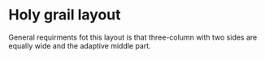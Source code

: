 
# Holy grail layout

General requirments fot this layout is that three-column with two sides are equally wide and the adaptive middle part.

<vuep template="#holy-grail-layout_tlp"></vuep>

<script v-pre type="text/x-template" id="holy-grail-layout_tlp">
<style>
  main {
    width: 100%;
    padding: 39px 29px;
    font-size: 12px;
  }
  section {
    padding: 0 129px;
    box-shadow: 0 0 0 1px #eee;
  }
  section::after {
    content: '';
    display: block;
    clear: both;
  }
  section > div {
    height: 229px;
    line-height: 1.5em;
    padding: 29px 12px;
    text-align: center;
    float: left;
    color: white;
    background: #b4a078;
  }
  section .left, section .right {
    position: relative;
    width: 119px;
  }
  section .left {
    left: -129px;
    margin-left: -100%;
  }
  section .center {
    width: 100%;
    text-align: justify;
    hyphens: auto;
  }
  section .right {
    left: 129px;
    margin-left: -119px;
  }
  /* input range */
  input[type="range"] {
    width: 100%;
    cursor: ew-resize;
  }
</style>
<template>
  <main class="main">
    <input ref="range" type="range" value="100">
    <section :style="{ width }">
      <div class="center">Nam aliquam sem et tortor. Neque interdum consectetur libero id.</div>
      <div class="left">left</div>
      <div class="right">right</div>
    </section>
  </main>
</template>
<script>
  export default {
    data () {
      return {
        width: "100%"
      }
    },
    mounted() {
      this.$refs.range.oninput = ({ target: { value } }) => {
        this.width = `${60 + value * .4}%`;
      }
    }
  }
</script>
</script>
